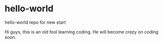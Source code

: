 # hello-world
hello-world repo for new start

Hi guys,
this is an old fool learning coding. He will become crezy on coding soon.
